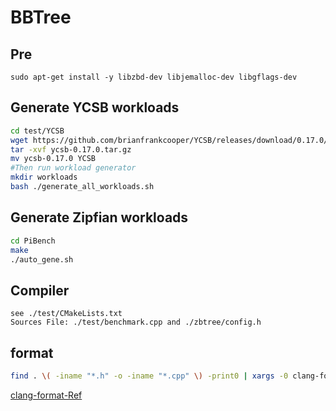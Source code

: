 # BBTree

## Pre

`sudo apt-get install -y libzbd-dev libjemalloc-dev libgflags-dev`

## Generate YCSB workloads

```bash
cd test/YCSB
wget https://github.com/brianfrankcooper/YCSB/releases/download/0.17.0/ycsb-0.17.0.tar.gz
tar -xvf ycsb-0.17.0.tar.gz
mv ycsb-0.17.0 YCSB
#Then run workload generator
mkdir workloads
bash ./generate_all_workloads.sh
```

## Generate Zipfian workloads
```bash
cd PiBench
make
./auto_gene.sh
```

## Compiler

```
see ./test/CMakeLists.txt
Sources File: ./test/benchmark.cpp and ./zbtree/config.h
```

## format

```zsh
find . \( -iname "*.h" -o -iname "*.cpp" \) -print0 | xargs -0 clang-format -i -style=file
```
[clang-format-Ref](https://juejin.cn/post/7252500978556649528)